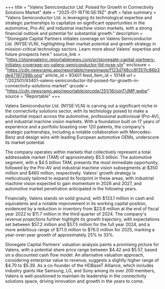 +++
title = "Valens Semiconductor Ltd. Poised for Growth in Connectivity Solutions Market"
date = "2025-01-16T16:56:19Z"
draft = false
summary = "Valens Semiconductor Ltd. is leveraging its technological expertise and strategic partnerships to capitalize on significant opportunities in the automotive, Pro-AV, and industrial machine vision markets, with a strong financial outlook and potential for substantial growth."
description = "Stonegate Capital Partners initiates coverage on Valens Semiconductor Ltd. (NYSE:VLN), highlighting their market potential and growth strategy in mission-critical technology sectors. Learn more about Valens' expertise and future prospects here."
source_link = "https://stonegateinc.reportablenews.com/pr/stonegate-capital-partners-initiates-coverage-on-valens-semiconductor-ltd-nyse-vln"
enclosure = "https://cdn.newsramp.app/reportable/newsimage/f123d748cc8f3511c86b3de47197298b.png"
article_id = 93401
feed_item_id = 10148
url = "/202501/93401-valens-semiconductor-ltd-poised-for-growth-in-connectivity-solutions-market"
qrcode = "https://cdn.newsramp.app/reportable/qrcode/251/16/joinTUMP.webp"
source = "Reportable"
+++

<p>Valens Semiconductor Ltd. (NYSE:VLN) is carving out a significant niche in the connectivity solutions sector, with its technology poised to make a substantial impact across the automotive, professional audiovisual (Pro-AV), and industrial machine vision markets. With a foundation built on 17 years of experience and a portfolio boasting over 120 patents, the company's strategic partnerships, including a notable collaboration with Mercedes-Benz and design wins with leading European automotive OEMs, underscore its market potential.</p><p>The company operates within markets that collectively represent a total addressable market (TAM) of approximately $5.5 billion. The automotive segment, with a $4.5 billion TAM, presents the most immediate opportunity, followed by the Pro-AV and industrial machine vision subsegments at $350 million and $460 million, respectively. Valens' growth strategy is meticulously tailored to expand its footprint in these areas, with industrial machine vision expected to gain momentum in 2026 and 2027, and automotive market penetration anticipated in the following years.</p><p>Financially, Valens stands on solid ground, with $133.1 million in cash and equivalents and a notable improvement in its working capital position, evidenced by a reduction in inventory from $23.8 million at the end of fiscal year 2022 to $11.7 million in the third quarter of 2024. The company's revenue projections further highlight its growth trajectory, with expectations set between $57.2 million and $57.5 million for the full year 2024, and a more ambitious range of $71.0 million to $76.0 million for 2025, marking a year-over-year growth of approximately 25% to 33%.</p><p>Stonegate Capital Partners' valuation analysis paints a promising picture for Valens, with a potential share price range between $4.42 and $5.57, based on a discounted cash flow model. An alternative valuation approach, considering enterprise value to revenue, suggests a slightly higher range of $4.70 to $5.39. As a co-founder of the HDBaseT Alliance, which includes industry giants like Samsung, LG, and Sony among its over 200 members, Valens is well-positioned to maintain its leadership in the connectivity solutions space, driving innovation and growth in the years to come.</p>